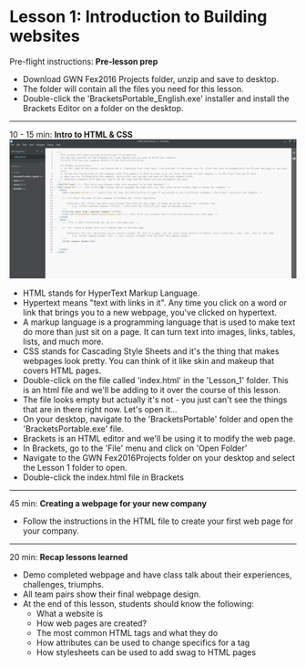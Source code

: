 # Lesson 1: Introduction to Building websites

Pre-flight instructions:
**Pre-lesson prep**  

* Download GWN Fex2016 Projects folder, unzip and save to desktop.
* The folder will contain all the files you need for this lesson.
* Double-click the 'BracketsPortable_English.exe' installer and install the Brackets Editor on a folder on the desktop.

---
10 - 15 min:
**Intro to HTML & CSS**
![OpenGWNFolder](OpenFiles.jpg)

* HTML stands for HyperText Markup Language.
* Hypertext means "text with links in it". Any time you click on a word or link that brings you to a new webpage, you've clicked on hypertext.
* A markup language is a programming language that is used to make text do more than just sit on a page. It can turn text into images, links, tables, lists, and much more.
* CSS stands for Cascading Style Sheets and it's the thing that makes webpages look pretty. You can think of it like skin and makeup that covers HTML pages.
* Double-click on the file called 'index.html' in the 'Lesson_1' folder. This is an html file and we'll be adding to it over the course of this lesson.
* The file looks empty but actually it's not - you just can't see the things that are in there right now. Let's open it...
* On your desktop, navigate to the 'BracketsPortable' folder and open the 'BracketsPortable.exe' file. 
* Brackets is an HTML editor and we'll be using it to modify the web page.
* In Brackets, go to the 'File' menu and click on 'Open Folder'
* Navigate to the GWN Fex2016Projects folder on your desktop and select the Lesson 1 folder to open.
* Double-click the index.html file in Brackets

---
45 min:
**Creating a webpage for your new company**

* Follow the instructions in the HTML file to create your first web page for your company.

---
20 min:
**Recap lessons learned**

* Demo completed webpage and have class talk about their experiences, challenges, triumphs.
* All team pairs show their final webpage design.
* At the end of this lesson, students should know the following:
	* What a website is
	* How web pages are created?
	* The most common HTML tags and what they do
	* How attributes can be used to change specifics for a tag
	* How stylesheets can be used to add swag to HTML pages


